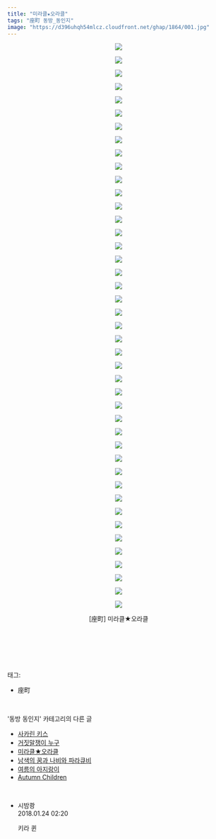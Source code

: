 ```yaml
---
title: "미라클★오라클"
tags: "座町 동방_동인지"
image: "https://d396uhqh54mlcz.cloudfront.net/ghap/1864/001.jpg"
---
```

<div class="article">
<p style="text-align: center; clear: none; float: none;"><img src="{{ site.imgserver7 }}/ghap/1864/001.jpg"/></p>
<p style="text-align: center; clear: none; float: none;"><img src="{{ site.imgserver7 }}/ghap/1864/002.jpg"/></p>
<p style="text-align: center; clear: none; float: none;"><img src="{{ site.imgserver7 }}/ghap/1864/003.jpg"/></p>
<p style="text-align: center; clear: none; float: none;"><img src="{{ site.imgserver7 }}/ghap/1864/004.jpg"/></p>
<p style="text-align: center; clear: none; float: none;"><img src="{{ site.imgserver7 }}/ghap/1864/005.jpg"/></p>
<p style="text-align: center; clear: none; float: none;"><img src="{{ site.imgserver7 }}/ghap/1864/006.jpg"/></p>
<p style="text-align: center; clear: none; float: none;"><img src="{{ site.imgserver7 }}/ghap/1864/007.jpg"/></p>
<p style="text-align: center; clear: none; float: none;"><img src="{{ site.imgserver7 }}/ghap/1864/008.jpg"/></p>
<p style="text-align: center; clear: none; float: none;"><img src="{{ site.imgserver7 }}/ghap/1864/009.jpg"/></p>
<p style="text-align: center; clear: none; float: none;"><img src="{{ site.imgserver7 }}/ghap/1864/010.jpg"/></p>
<p style="text-align: center; clear: none; float: none;"><img src="{{ site.imgserver7 }}/ghap/1864/011.jpg"/></p>
<p style="text-align: center; clear: none; float: none;"><img src="{{ site.imgserver7 }}/ghap/1864/012.jpg"/></p>
<p style="text-align: center; clear: none; float: none;"><img src="{{ site.imgserver7 }}/ghap/1864/013.jpg"/></p>
<p style="text-align: center; clear: none; float: none;"><img src="{{ site.imgserver7 }}/ghap/1864/014.jpg"/></p>
<p style="text-align: center; clear: none; float: none;"><img src="{{ site.imgserver7 }}/ghap/1864/015.jpg"/></p>
<p style="text-align: center; clear: none; float: none;"><img src="{{ site.imgserver7 }}/ghap/1864/016.jpg"/></p>
<p style="text-align: center; clear: none; float: none;"><img src="{{ site.imgserver7 }}/ghap/1864/017.jpg"/></p>
<p style="text-align: center; clear: none; float: none;"><img src="{{ site.imgserver7 }}/ghap/1864/018.jpg"/></p>
<p style="text-align: center; clear: none; float: none;"><img src="{{ site.imgserver7 }}/ghap/1864/019.jpg"/></p>
<p style="text-align: center; clear: none; float: none;"><img src="{{ site.imgserver7 }}/ghap/1864/020.jpg"/></p>
<p style="text-align: center; clear: none; float: none;"><img src="{{ site.imgserver7 }}/ghap/1864/021.jpg"/></p>
<p style="text-align: center; clear: none; float: none;"><img src="{{ site.imgserver7 }}/ghap/1864/022.jpg"/></p>
<p style="text-align: center; clear: none; float: none;"><img src="{{ site.imgserver7 }}/ghap/1864/023.jpg"/></p>
<p style="text-align: center; clear: none; float: none;"><img src="{{ site.imgserver7 }}/ghap/1864/024.jpg"/></p>
<p style="text-align: center; clear: none; float: none;"><img src="{{ site.imgserver7 }}/ghap/1864/025.jpg"/></p>
<p style="text-align: center; clear: none; float: none;"><img src="{{ site.imgserver7 }}/ghap/1864/026.jpg"/></p>
<p style="text-align: center; clear: none; float: none;"><img src="{{ site.imgserver7 }}/ghap/1864/027.jpg"/></p>
<p style="text-align: center; clear: none; float: none;"><img src="{{ site.imgserver7 }}/ghap/1864/028.jpg"/></p>
<p style="text-align: center; clear: none; float: none;"><img src="{{ site.imgserver7 }}/ghap/1864/029.jpg"/></p>
<p style="text-align: center; clear: none; float: none;"><img src="{{ site.imgserver7 }}/ghap/1864/030.jpg"/></p>
<p style="text-align: center; clear: none; float: none;"><img src="{{ site.imgserver7 }}/ghap/1864/031.jpg"/></p>
<p style="text-align: center; clear: none; float: none;"><img src="{{ site.imgserver7 }}/ghap/1864/032.jpg"/></p>
<p style="text-align: center; clear: none; float: none;"><img src="{{ site.imgserver7 }}/ghap/1864/033.jpg"/></p>
<p style="text-align: center; clear: none; float: none;"><img src="{{ site.imgserver7 }}/ghap/1864/034.jpg"/></p>
<p style="text-align: center; clear: none; float: none;"><img src="{{ site.imgserver7 }}/ghap/1864/035.jpg"/></p>
<p style="text-align: center; clear: none; float: none;"><img src="{{ site.imgserver7 }}/ghap/1864/036.jpg"/></p>
<p style="text-align: center; clear: none; float: none;"><img src="{{ site.imgserver7 }}/ghap/1864/037.jpg"/></p>
<p style="text-align: center; clear: none; float: none;"><img src="{{ site.imgserver7 }}/ghap/1864/038.jpg"/></p>
<p style="text-align: center; clear: none; float: none;"><img src="{{ site.imgserver7 }}/ghap/1864/039.jpg"/></p>
<p style="text-align: center; clear: none; float: none;"><img src="{{ site.imgserver7 }}/ghap/1864/040.jpg"/></p>
<p style="text-align: center; clear: none; float: none;"><img src="{{ site.imgserver7 }}/ghap/1864/041.jpg"/></p>
<p style="text-align: center; clear: none; float: none;"><img src="{{ site.imgserver7 }}/ghap/1864/042.jpg"/></p>
<p style="text-align: center; clear: none; float: none;"><img src="{{ site.imgserver7 }}/ghap/1864/043.jpg"/></p>
<p style="text-align: center; clear: none; float: none;">[座町] 미라클★오라클</p>
<p style="text-align: center; clear: none; float: none;"><br/></p>
<p><br/></p>
</div><br/>
<div class="tagTrail">
<p>태그: </p>
<ul>
<li>座町</li>
</ul>
</div><br/>
<div class="another">
<p>'동방 동인지' 카테고리의 다른 글</p>
<ul>
<li><a href="/ghap_1866">사카린 키스</a></li>
<li><a href="/ghap_1865">거짓말쟁이 누구</a></li>
<li><a href="/ghap_1864">미라클★오라클</a></li>
<li><a href="/ghap_1863">남색의 꿈과 나비와 파라큐비</a></li>
<li><a href="/ghap_1858">여름의 아지랑이</a></li>
<li><a href="/ghap_1857">Autumn Children</a></li>
</ul>
</div><br/>
<div class="cb_module cb_fluid">
<div class="cb_wrt cb_profile">
<div class="comment">
<ul>
<li class="cb_thumb_off" id="comment15181387">
<div class="cb_comment_area">
<div class="cb_info_area">
<div class="cb_section">
<span class="cb_nick_name">시밤쾅</span>
</div>
<div class="cb_section">
<span class="cb_date">2018.01.24 02:20 </span>
</div>
</div>
<div class="cb_dsc_comment">
<p class="cb_dsc">
											키라 퀸
										</p>
</div>
</div></li>
</ul>
</div>
</div><!-- commentList close -->
</div><br/>
